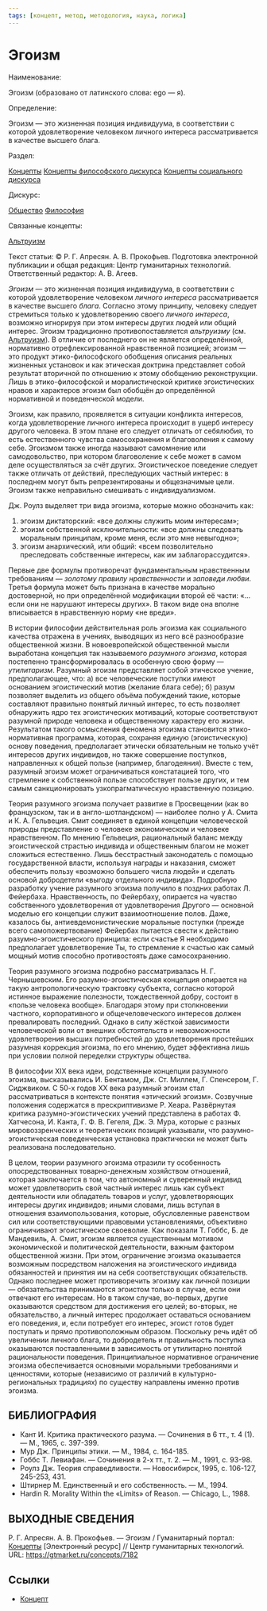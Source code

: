 ```yaml
---
tags: [концепт, метод, методология, наука, логика]
---
```

# Эгоизм

Наименование:

Эгоизм (образовано от латинского слова: ego — я).

Определение:

Эгоизм — это жизненная позиция индивидуума, в соответствии с которой удовлетворение человеком личного интереса рассматривается в качестве высшего блага.

Раздел:

[Концепты](https://gtmarket.ru/concepts/)  [Концепты философского дискурса](https://gtmarket.ru/concepts/philosophical-concepts) [Концепты социального дискурса](https://gtmarket.ru/concepts/social-concepts)

Дискурс:

[Общество](https://gtmarket.ru/concepts/6866) [Философия](https://gtmarket.ru/concepts/6862)

Связанные концепты:

[Альтруизм](https://gtmarket.ru/concepts/7181)

Текст статьи: © P. Г. Апресян. А. В. Прокофьев. Подготовка электронной публикации и общая редакция: Центр гуманитарных технологий. Ответственный редактор: А. В. Агеев.

_Эгоизм_ — это жизненная позиция индивидуума, в соответствии с которой удовлетворение человеком _личного интереса_ рассматривается в качестве высшего _блага_. Согласно этому принципу, человеку следует стремиться только к удовлетворению своего _личного интереса_, возможно игнорируя при этом интересы других людей или общий интерес. Эгоизм традиционно противопоставляется _альтруизму_ (см. [Альтруизм](https://gtmarket.ru/concepts/7181)). В отличие от последнего он не является определённой, нормативно отрефлексированной нравственной позицией; эгоизм — это продукт этико-философского обобщения описания реальных жизненных установок и как этическая доктрина представляет собой результат вторичной по отношению к этому обобщению реконструкции. Лишь в этико-философской и моралистической критике эгоистических нравов и характеров эгоизм был обобщён до определённой нормативной и поведенческой модели.

Эгоизм, как правило, проявляется в ситуации конфликта интересов, когда удовлетворение личного интереса происходит в ущерб интересу другого человека. В этом плане его следует отличать от себялюбия, то есть естественного чувства самосохранения и благоволения к самому себе. Эгоизмом также иногда называют самомнение или самодовольство, при котором благоволение к себе может в самом деле осуществляться за счёт других. Эгоистическое поведение следует также отличать от действий, преследующих частный интерес: в последнем могут быть репрезентированы и общезначимые цели. Эгоизм также неправильно смешивать с индивидуализмом.

Дж. Роулз выделяет три вида эгоизма, которые можно обозначить как:

1. эгоизм диктаторский: «все должны служить моим интересам»;
2. эгоизм собственной исключительности: «все должны следовать моральным принципам, кроме меня, если это мне невыгодно»;
3. эгоизм анархический, или общий: «всем позволительно преследовать собственные интересы, как им заблагорассудится».

Первые две формулы противоречат фундаментальным нравственным требованиям — _золотому правилу нравственности_ и _заповеди любви_. Третья формула может быть признана в качестве морально достоверной, но при определённой модификации второй её части: «… если они не нарушают интересы других». В таком виде она вполне вписывается в нравственную норму «не вреди».

В истории философии действительная роль эгоизма как социального качества отражена в учениях, выводящих из него всё разнообразие общественной жизни. В новоевропейской общественной мысли выработана концепция так называемого _разумного эгоизма_, которая постепенно трансформировалась в особенную свою форму — _утилитаризм_. Разумный эгоизм представляет собой этическое учение, предполагающее, что: а) все человеческие поступки имеют основанием эгоистический мотив (желание блага себе); б) разум позволяет выделить из общего объёма побуждений такие, которые составляют правильно понятый личный интерес, то есть позволяет обнаружить ядро тех эгоистических мотиваций, которые соответствуют разумной природе человека и общественному характеру его жизни. Результатом такого осмысления феномена эгоизма становится этико-нормативная программа, которая, сохраняя единую (эгоистическую) основу поведения, предполагает этически обязательным не только учёт интересов других индивидов, но также совершение поступков, направленных к общей пользе (например, благодеяния). Вместе с тем, разумный эгоизм может ограничиваться констатацией того, что стремление к собственной пользе способствует пользе других, и тем самым санкционировать узкопрагматическую нравственную позицию.

Теория разумного эгоизма получает развитие в Просвещении (как во французском, так и в англо-шотландском) — наиболее полно у А. Смита и К. А. Гельвеция. Смит соединяет в единой концепции человеческой природы представление о человеке экономическом и человеке нравственном. По мнению Гельвеция, рациональный баланс между эгоистической страстью индивида и общественным благом не может сложиться естественно. Лишь бесстрастный законодатель с помощью государственной власти, используя награды и наказания, сможет обеспечить пользу «возможно большего числа людей» и сделать основой добродетели «выгоду отдельного индивида». Подробную разработку учение разумного эгоизма получило в поздних работах Л. Фейербаха. Нравственность, по Фейербаху, опирается на чувство собственного удовлетворения от удовлетворения Другого — основной моделью его концепции служит взаимоотношение полов. Даже, казалось бы, антиевдемонистические моральные поступки (прежде всего самопожертвование) Фейербах пытается свести к действию разумно-эгоистического принципа: если счастье Я необходимо предполагает удовлетворение Ты, то стремление к счастью как самый мощный мотив способно противостоять даже самосохранению.

Теория разумного эгоизма подробно рассматривалась Η. Г. Чернышевским. Его разумно-эгоистическая концепция опирается на такую антропологическую трактовку субъекта, согласно которой истинное выражение полезности, тождественной добру, состоит в «пользе человека вообще». Благодаря этому при столкновении частного, корпоративного и общечеловеческого интересов должен превалировать последний. Однако в силу жёсткой зависимости человеческой воли от внешних обстоятельств и невозможности удовлетворения высших потребностей до удовлетворения простейших разумная коррекция эгоизма, по его мнению, будет эффективна лишь при условии полной переделки структуры общества.

В философии XIX века идеи, родственные концепции разумного эгоизма, высказывались И. Бентамом, Дж. Ст. Миллем, Г. Спенсером, Г. Сиджвиком. С 50-х годов XX века разумный эгоизм стал рассматриваться в контексте понятия «этический эгоизм». Созвучные положения содержатся в прескриптивизме Р. Хеара. Развёрнутая критика разумно-эгоистических учений представлена в работах Ф. Хатчесона, И. Канта, Г. Ф. В. Гегеля, Дж. Э. Мура, которые с разных мировоззренческих и теоретических позиций указывали, что разумно-эгоистическая поведенческая установка практически не может быть реализована последовательно.

В целом, теории разумного эгоизма отразили ту особенность опосредствованных товарно-денежным хозяйством отношений, которая заключается в том, что автономный и суверенный индивид может удовлетворить свой частный интерес лишь как субъект деятельности или обладатель товаров и услуг, удовлетворяющих интересы других индивидов; иными словами, лишь вступая в отношения взаимопользования, которые, обусловленные равенством сил или соответствующими правовыми установлениями, объективно ограничивают эгоистическое своеволие. Как показали Т. Гоббс, Б. де Мандевиль, А. Смит, эгоизм является существенным мотивом экономической и политической деятельности, важным фактором общественной жизни. При этом, ограничение эгоизма оказывается возможным посредством наложения на эгоистического индивида обязанностей и принятия им на себя соответствующих обязательств. Однако последнее может противоречить эгоизму как личной позиции — обязательства принимаются эгоистом только в случае, если они отвечают его интересам. Но в таком случае, во-первых, другие оказываются средством для достижения его целей; во-вторых, не обязательство, а личный интерес продолжает оставаться основанием его поведения, и, если потребует его интерес, эгоист готов будет поступать и прямо противоположным образом. Поскольку речь идёт об увеличении личного блага, то добродетель и правильность поступка оказываются поставленными в зависимость от утилитарно понятой рациональности поведения. Принципиальное нормативное ограничение эгоизма обеспечивается основными моральными требованиями и ценностями, которые (независимо от различий в культурно-региональных традициях) по существу направлены именно против эгоизма.

## БИБЛИОГРАФИЯ

- Кант И. Критика практического разума. — Сочинения в 6 тт., т. 4 (1). — М., 1965, с. 397-399.
- Мур Дж. Принципы этики. — М., 1984, с. 164-185.
- Гоббс Т. Левиафан. — Сочинения в 2-х тт., т. 2. — М., 1991, с. 93-98.
- Роулз Дж. Теория справедливости. — Новосибирск, 1995, с. 106-127, 245-253, 431.
- Штирнер М. Единственный и его собственность. — М., 1994.
- Hardin R. Morality Within the «Limits» of Reason. — Chicago, L., 1988.

## ВЫХОДНЫЕ СВЕДЕНИЯ

P. Г. Апресян. А. В. Прокофьев. — Эгоизм / Гуманитарный портал: [Концепты](https://gtmarket.ru/concepts/) [Электронный ресурс] // Центр гуманитарных технологий. URL: <https://gtmarket.ru/concepts/7182>

## Ссылки

- [Концепт](Концепт.md)
